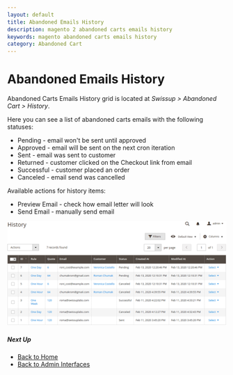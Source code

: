 ```yaml
---
layout: default
title: Abandoned Emails History
description: magento 2 abandoned carts emails history
keywords: magento abandoned carts emails history
category: Abandoned Cart
---
```


# Abandoned Emails History

Abandoned Carts Emails History grid is located at _Swissup > Abandoned Cart > History_.

Here you can see a list of abandoned carts emails with the following statuses:

 -  Pending - email won't be sent until approved
 -  Approved - email will be sent on the next cron iteration
 -  Sent - email was sent to customer
 -  Returned - customer clicked on the Checkout link from email
 -  Successful - customer placed an order
 -  Canceled - email send was cancelled

Available actions for history items:

 -  Preview Email - check how email letter will look
 -  Send Email - manually send email

![Emails History Grid](/images/m2/abandoned-cart/backend/history-grid.png)

##### Next Up

 -  [Back to Home](/m2/extensions/abandoned-cart/)
 -  [Back to Admin Interfaces](/m2/extensions/abandoned-cart/backend/)
